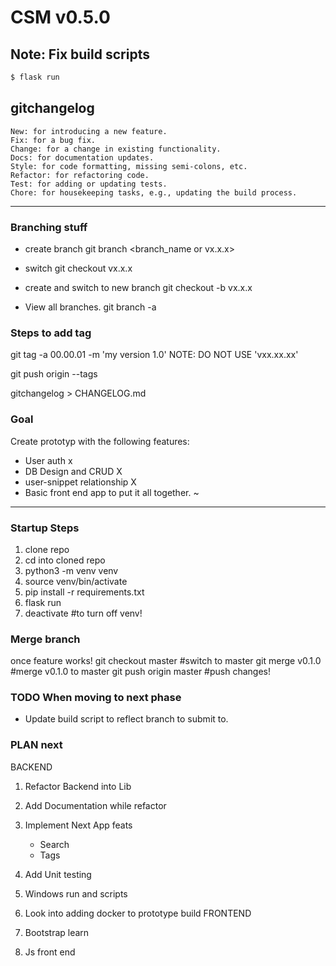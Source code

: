 # CSM v0.5.0 
## Note: Fix build scripts

```bash
$ flask run
```
## gitchangelog 
    New: for introducing a new feature.
    Fix: for a bug fix.
    Change: for a change in existing functionality.
    Docs: for documentation updates.
    Style: for code formatting, missing semi-colons, etc.
    Refactor: for refactoring code.
    Test: for adding or updating tests.
    Chore: for housekeeping tasks, e.g., updating the build process.

-----

### Branching stuff
- create branch
git branch <branch_name or vx.x.x>

- switch
git checkout vx.x.x

- create and switch to new branch
git checkout -b vx.x.x

- View all branches.
git branch -a
### Steps to add tag
git tag -a 00.00.01 -m 'my version 1.0' NOTE: DO NOT USE 'vxx.xx.xx'  

git push origin --tags

gitchangelog > CHANGELOG.md

### Goal
Create prototyp with the following features:
* User auth x
* DB Design and CRUD X 
* user-snippet relationship X
* Basic front end app to put it all together. ~

---

### Startup Steps
1. clone repo
2. cd into cloned repo
3. python3 -m venv venv
4. source venv/bin/activate
5. pip install -r requirements.txt
6. flask run
7. deactivate #to turn off venv!
### Merge branch
once feature works!
git checkout master #switch to master
git merge v0.1.0 #merge v0.1.0 to master
git push origin master #push changes!

### TODO When moving to next phase
* Update build script to reflect branch to submit to.
### PLAN next

BACKEND
1. Refactor Backend into Lib
2. Add Documentation while refactor
3. Implement Next App feats
    * Search 
    * Tags
4. Add Unit testing
5. Windows run and scripts
6. Look into adding docker to prototype build
FRONTEND

1. Bootstrap learn
2. Js front end




